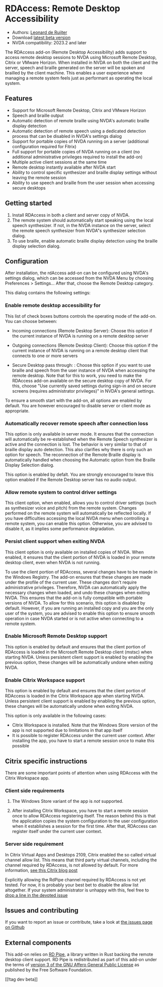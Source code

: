 # RDAccess: Remote Desktop Accessibility

* Authors: [Leonard de Ruijter][1]
* Download [latest beta version][2]
* NVDA compatibility: 2023.2 and later

The RDAccess add-on (Remote Desktop Accessibility) adds support to access remote desktop sessions to NVDA using Microsoft Remote Desktop, Citrix or VMware Horizon.
When installed in NVDA on both the client and the server, speech and braille generated on the server will be spoken and brailled by the client machine.
This enables a user experience where managing a remote system feels just as performant as operating the local system.

## Features

* Support for Microsoft Remote Desktop, Citrix and VMware Horizon
* Speech and braille output
* Automatic detection of remote braille using NVDA's automatic braille display detection
* Automatic detection of remote speech using a dedicated detection process that can be disabled in NVDA's settings dialog
* Support for portable copies of NVDA running on a server (additional configuration required for Fitrix)
* Full support for portable copies of NVDA running on a client (no additional administrative privileges required to install the add-on)
* Multiple active client sessions at the same time
* Remote desktop instantly available after NVDA start
* Ability to control specific synthesizer and braille display settings without leaving the remote session
* Ability to use speech and braille from the user session when accessing secure desktops

## Getting started

1. Install RDAccess in both a client and server copy of NVDA.
1. The remote system should automatically start speaking using the local speech synthesizer. If not, in the NVDA instance on the server, select the remote speech synthesizer from NVDA"s synthesizer selection dialog.
1. To use braille, enable automatic braille display detection using the braille display selection dialog.

## Configuration

After installation, the rdAccess add-on can be configured using NVDA's settings dialog, which can be accessed from the NVDA Menu by choosing Preferences > Settings...
After that, choose the Remote Desktop category.

This dialog contains the following settings:

### Enable remote desktop accessibility for

This list of check boxes buttons controls the operating mode of the add-on. You can choose between:

* Incoming connections (Remote Desktop Server): Choose this option if the current instance of NVDA is running on a remote desktop server

* Outgoing connections (Remote Desktop Client): Choose this option if the current instance of NVDA is running on a remote desktop client that connects to one or more servers

* Secure Desktop pass through: : Choose this option if you want to use braille and speech from the user instance of NVDA when accessing the remote desktop. Note that for this to work, you need to make the RDAccess add-on available on the secure desktop copy of NVDA. For this, choose "Use currently saved settings during sign-in and on secure screens (requires administrator privileges)" in NVDA's general settings.

To ensure a smooth start with the add-on, all options are enabled by default. You are however encouraged to disable server or client mode as appropriate.

### Automatically recover remote speech after connection loss

This option is only available in server mode. It ensures that the connection will automatically be re-established when the Remote Speech synthesizer is active and the connection is lost.
The behavior is very similar to that of braille display auto detection.
This also clarifies why there is only such an option for speech.
The reconnection of the Remote Braille display is automatically handled when choosing the Automatic option from the Braille Display Selection dialog.

This option is enabled by defalt. You are strongly encouraged to leave this option enabled if the Remote Desktop server has no audio output.

### Allow remote system to control driver settings

This client option, when enabled, allows you to control driver settings (such as synthesizer voice and pitch) from the remote system.
Changes performed on the remote system will automatically be reflected locally.
If you have difficulties accessing the local NVDA menu when controlling a remote system, you can enable this option.
Otherwise, you are advised to disable it, as it implies some performance degradation.

### Persist client support when exiting NVDA

This client option is only available on installed copies of NVDA.
When enabled, it ensures that the client portion of NVDA is loaded in your remote desktop client, even when NVDA is not running.

To use the client portion of RDAccess, several changes have to be maede in the Windows Registry.
The add-on ensures that these changes are made under the profile of the current user.
These changes don't require administrative privileges.
Therefore, NVDA can automatically apply the necessary changes when loaded, and undo these changes when exiting NVDA.
This ensures that the add-on is fully compatible with portable versions of NVDA.
To allow for this scenario, this option is disabled by default.
However, if you are running an installed copy and you are the only user of the system, you are advised to enable this option to ensure smooth operation in case NVDA started or is not active when connecting to a remote system.

### Enable Microsoft Remote Desktop support

This option is enabled by default and ensures that the client portion of RDAccess is loaded in the Microsoft Remote Desktop client (mstsc) when starting NVDA.
Unless persistent client support is enabled by enabling the previous option, these changes will be automatically undone when exiting NVDA.

### Enable Citrix Workspace support

This option is enabled by default and ensures that the client portion of RDAccess is loaded in the Citrix Workspace app when starting NVDA.
Unless persistent client support is enabled by enabling the previous option, these changes will be automatically undone when exiting NVDA.

This option is only available in the following cases:

* Citrix Workspace is installed. Note that the Windows Store version of the app is not supported due to limitations in that app itself
* It is possible to register RDAccess under the current user context. After installing the app, you have to start a remote session once to make this possible

## Citrix specific instructions

There are some important points of attention when using RDAccess with the Citrix Workspace app.

### Client side requirements

1. The Windows Store variant of the app is *not* supported.

2. After installing Citrix Workspace, you have to start a remote session once to allow RDAccess registering itself. The reason behind this is that the application copies the system configuration to the user configuration when it establishes a session for the first time. After that, RDAccess can register itself under the current user context.

### Server side requirement

In Citrix Virtual Apps and Desktops 2109, Citrix enabled the so called virtual channel allow list. This means that third party virtual channels, including the channel required by RDAccess, is not allowed by default. For more information, [see this Citrix blog post](https://www.citrix.com/blogs/2021/10/14/virtual-channel-allow-list-now-enabled-by-default/)

Explicitly allowing the RdPipe channel required by RDAccess is not yet tested. For now, it is probably your best bet to disable the allow list altogether. If your system administrator is unhappy with this, feel free to [drop a line in the devoted issue][3]

## Issues and contributing

If you want to report an issue or contribute, take a look at [the issues page on Github][3]

## External components

This add-on relies on [RD Pipe][4], a library written in Rust backing the remote desktop client support.
RD Pipe is redistributed as part of this add-on under the terms of [version 3 of the GNU Affero General Public License][5] as
published by the Free Software Foundation.

[[!tag dev beta]]

[1]: https://github.com/leonardder/

[2]: https://www.nvaccess.org/addonStore/legacy?file=rdAccess-beta

[3]: https://github.com/leonardder/rdAccess/issues

[4]: https://github.com/leonardder/rd_pipe-rs

[5]: https://github.com/leonardder/rd_pipe-rs/blob/master/LICENSE
